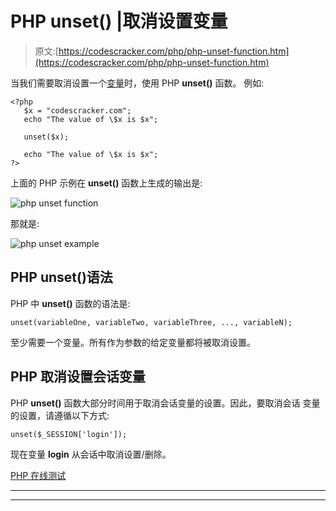 # PHP unset() |取消设置变量

> 原文:[https://codescracker.com/php/php-unset-function.htm](https://codescracker.com/php/php-unset-function.htm)

当我们需要取消设置一个[变量](/php/php-variables.htm)时，使用 PHP **unset()** 函数。 例如:

```
<?php
   $x = "codescracker.com";
   echo "The value of \$x is $x";

   unset($x);

   echo "The value of \$x is $x";
?>
```

上面的 PHP 示例在 **unset()** 函数上生成的输出是:

![php unset function](../Images/e84ad031f5b643cd66a5148a49164496.png)

那就是:

![php unset example](../Images/ba8d1f4add88e7299d40664e4a175f92.png)

## PHP unset()语法

PHP 中 **unset()** 函数的语法是:

```
unset(variableOne, variableTwo, variableThree, ..., variableN);
```

至少需要一个变量。所有作为参数的给定变量都将被取消设置。

## PHP 取消设置会话变量

PHP **unset()** 函数大部分时间用于取消会话变量的设置。因此，要取消会话 变量的设置，请遵循以下方式:

```
unset($_SESSION['login']);
```

现在变量 **login** 从会话中取消设置/删除。

[PHP 在线测试](/exam/showtest.php?subid=8)

* * *

* * *